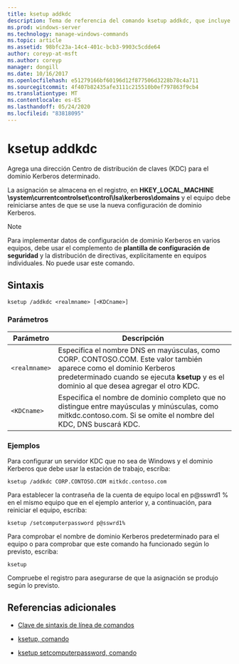 ```yaml
---
title: ksetup addkdc
description: Tema de referencia del comando ksetup addkdc, que incluye una dirección Centro de distribución de claves (KDC) para el dominio Kerberos determinado.
ms.prod: windows-server
ms.technology: manage-windows-commands
ms.topic: article
ms.assetid: 98bfc23a-14c4-401c-bcb3-9903c5cdde64
author: coreyp-at-msft
ms.author: coreyp
manager: dongill
ms.date: 10/16/2017
ms.openlocfilehash: e51279166bf60196d12f877506d3228b78c4a711
ms.sourcegitcommit: 4f407b82435afe3111c215510b0ef797863f9cb4
ms.translationtype: MT
ms.contentlocale: es-ES
ms.lasthandoff: 05/24/2020
ms.locfileid: "83818095"
---
```

# <a name="ksetup-addkdc"></a>ksetup addkdc

Agrega una dirección Centro de distribución de claves (KDC) para el dominio Kerberos determinado.

La asignación se almacena en el registro, en **HKEY_LOCAL_MACHINE \system\currentcontrolset\control\lsa\kerberos\domains** y el equipo debe reiniciarse antes de que se use la nueva configuración de dominio Kerberos.

> [!NOTE]
> Para implementar datos de configuración de dominio Kerberos en varios equipos, debe usar el complemento de **plantilla de configuración de seguridad** y la distribución de directivas, explícitamente en equipos individuales. No puede usar este comando.

## <a name="syntax"></a>Sintaxis

```
ksetup /addkdc <realmname> [<KDCname>]
```

### <a name="parameters"></a>Parámetros

| Parámetro | Descripción |
| --------- | ----------- |
| `<realmname>` | Especifica el nombre DNS en mayúsculas, como CORP. CONTOSO.COM. Este valor también aparece como el dominio Kerberos predeterminado cuando se ejecuta **ksetup** y es el dominio al que desea agregar el otro KDC. |
| `<KDCname>` | Especifica el nombre de dominio completo que no distingue entre mayúsculas y minúsculas, como mitkdc.contoso.com. Si se omite el nombre del KDC, DNS buscará KDC. |

### <a name="examples"></a>Ejemplos

Para configurar un servidor KDC que no sea de Windows y el dominio Kerberos que debe usar la estación de trabajo, escriba:

```
ksetup /addkdc CORP.CONTOSO.COM mitkdc.contoso.com
```

Para establecer la contraseña de la cuenta de equipo local en p@sswrd1 % en el mismo equipo que en el ejemplo anterior y, a continuación, para reiniciar el equipo, escriba:

```
ksetup /setcomputerpassword p@sswrd1%
```

Para comprobar el nombre de dominio Kerberos predeterminado para el equipo o para comprobar que este comando ha funcionado según lo previsto, escriba:

```
ksetup
```
Compruebe el registro para asegurarse de que la asignación se produjo según lo previsto.

## <a name="additional-references"></a>Referencias adicionales

- [Clave de sintaxis de línea de comandos](command-line-syntax-key.md)

- [ksetup, comando](ksetup.md)

- [ksetup setcomputerpassword, comando](ksetup-setcomputerpassword.md)
